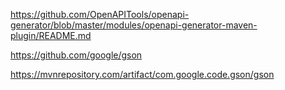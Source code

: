 

https://github.com/OpenAPITools/openapi-generator/blob/master/modules/openapi-generator-maven-plugin/README.md  


https://github.com/google/gson  

https://mvnrepository.com/artifact/com.google.code.gson/gson  

